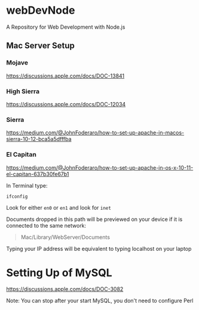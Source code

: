 # webDevNode
A Repository for Web Development with Node.js

## Mac Server Setup
### Mojave
https://discussions.apple.com/docs/DOC-13841

### High Sierra
https://discussions.apple.com/docs/DOC-12034

### Sierra
https://medium.com/@JohnFoderaro/how-to-set-up-apache-in-macos-sierra-10-12-bca5a5dfffba

### El Capitan
https://medium.com/@JohnFoderaro/how-to-set-up-apache-in-os-x-10-11-el-capitan-637b30fe67b1

In Terminal type:
```
ifconfig
```

Look for either `en0` or `en1` and look for `inet`

Documents dropped in this path will be previewed on your device if it is connected to the same network:
> Mac/Library/WebServer/Documents

Typing your IP address will be equivalent to typing localhost on your laptop

# Setting Up of MySQL
https://discussions.apple.com/docs/DOC-3082

Note: You can stop after your start MySQL, you don't need to configure Perl
